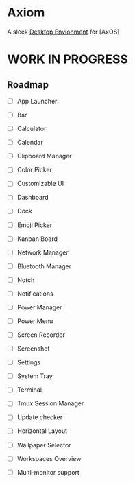 # Axiom

A sleek [Desktop Envionment](https://en.wikipedia.org/wiki/Desktop_environment) for [AxOS] 

# WORK IN PROGRESS

## Roadmap

- [ ] App Launcher
- [ ] Bar
- [ ] Calculator
- [ ] Calendar
- [ ] Clipboard Manager
- [ ] Color Picker
- [ ] Customizable UI
- [ ] Dashboard
- [ ] Dock
- [ ] Emoji Picker
- [ ] Kanban Board
- [ ] Network Manager
- [ ] Bluetooth Manager
- [ ] Notch
- [ ] Notifications
- [ ] Power Manager
- [ ] Power Menu
- [ ] Screen Recorder
- [ ] Screenshot
- [ ] Settings
- [ ] System Tray
- [ ] Terminal
- [ ] Tmux Session Manager
- [ ] Update checker
- [ ] Horizontal Layout
- [ ] Wallpaper Selector
- [ ] Workspaces Overview
- [ ] Multi-monitor support

